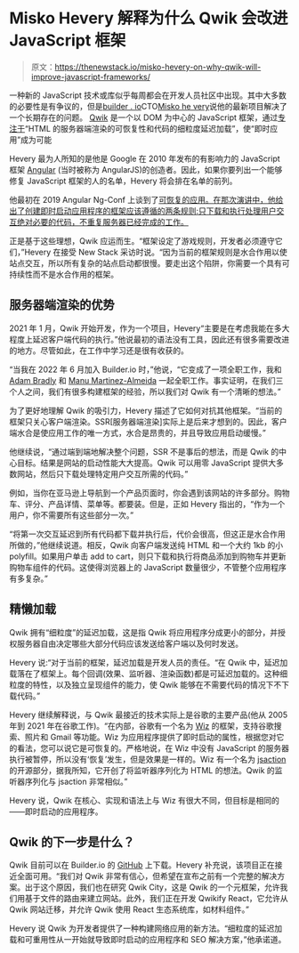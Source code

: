 # Misko Hevery 解释为什么 Qwik 会改进 JavaScript 框架

> 原文：<https://thenewstack.io/misko-hevery-on-why-qwik-will-improve-javascript-frameworks/>

一种新的 JavaScript 技术或库似乎每周都会在开发人员社区中出现。其中大多数的必要性是有争议的，但是[builder . io](https://www.builder.io/)CTO[Misko he very](https://www.linkedin.com/in/misko-hevery-3883b1/)说他的最新项目解决了一个长期存在的问题。 [Qwik](https://qwik.builder.io/) 是一个以 DOM 为中心的 JavaScript 框架，通过[专注于](https://www.builder.io/blog/introducing-qwik-framework)“HTML 的服务器端渲染的可恢复性和代码的细粒度延迟加载”，使“即时应用”成为可能

Hevery 最为人所知的是他是 Google 在 2010 年发布的有影响力的 JavaScript 框架 [Angular](https://angular.io/) (当时被称为 AngularJS)的创造者。因此，如果你要列出一个能够修复 JavaScript 框架的人的名单，Hevery 将会排在名单的前列。

他最初在 2019 Angular Ng-Conf 上谈到了[可恢复的应用。在那次演讲中，他给出了创建即时启动应用程序的框架应该遵循的两条规则:只下载和执行处理用户交互绝对必要的代码，不重复服务器已经完成的工作。](https://youtu.be/-kYtw3CSe6s?t=799)

正是基于这些理想，Qwik 应运而生。“框架设定了游戏规则，开发者必须遵守它们，”Hevery 在接受 New Stack 采访时说。“因为当前的框架规则是水合作用以使站点交互，所以所有复杂的站点启动都很慢。要走出这个陷阱，你需要一个具有可持续性而不是水合作用的框架。

## **服务器端渲染的优势**

2021 年 1 月，Qwik 开始开发，作为一个项目，Hevery“主要是在考虑我能在多大程度上延迟客户端代码的执行。”他说最初的语法没有工具，因此还有很多需要改进的地方。尽管如此，在工作中学习还是很有收获的。

“当我在 2022 年 6 月加入 Builder.io 时，”他说，“它变成了一项全职工作，我和 [Adam Bradly](https://www.linkedin.com/in/adamdbradley) 和 [Manu Martinez-Almeida](https://twitter.com/manucorporat?lang=en) 一起全职工作。事实证明，在我们三个人之间，我们有很多构建框架的经验，所以我们对 Qwik 有一个清晰的想法。”

为了更好地理解 Qwik 的吸引力，Hevery 描述了它如何对抗其他框架。“当前的框架只关心客户端渲染。SSR[服务器端渲染]实际上是后来才想到的。因此，客户端水合是使应用工作的唯一方式，水合是昂贵的，并且导致应用启动缓慢。”

他继续说，“通过端到端地解决整个问题，SSR 不是事后的想法，而是 Qwik 的中心目标。结果是网站的启动性能大大提高。Qwik 可以用零 JavaScript 提供大多数网站，然后只下载处理特定用户交互所需的代码。”

例如，当你在亚马逊上导航到一个产品页面时，你会遇到该网站的许多部分。购物车、评分、产品详情、菜单等。都要装。但是，正如 Hevery 指出的，“作为一个用户，你不需要所有这些部分一次。”

“将第一次交互延迟到所有代码都下载并执行后，代价会很高，但这正是水合作用所做的，”他继续说道。相反，Qwik 向客户端发送纯 HTML 和一个大约 1kb 的小 polyfill。如果用户单击 add to cart，则只下载和执行将商品添加到购物车并更新购物车组件的代码。这使得浏览器上的 JavaScript 数量很少，不管整个应用程序有多复杂。”

## **精懒加载**

Qwik 拥有“细粒度”的延迟加载，这是指 Qwik 将应用程序分成更小的部分，并授权服务器自由决定哪些大部分代码应该发送给客户端以及何时发送。

Hevery 说:“对于当前的框架，延迟加载是开发人员的责任。“在 Qwik 中，延迟加载落在了框架上。每个回调(效果、监听器、渲染函数)都是可延迟加载的。这种细粒度的特性，以及独立呈现组件的能力，使 Qwik 能够在不需要代码的情况下不下载代码。”

Hevery 继续解释说，与 Qwik 最接近的技术实际上是谷歌的主要产品(他从 2005 年到 2021 年在谷歌工作)。“在内部，谷歌有一个名为 [Wiz](https://www.wiz.io/partners/google?utm_source=google&utm_medium=search-ad-nonbrand&utm_device=c&utm_campaign=amer-lead-gen-rtg&utm_term=&campaignid=17499291051&adgroupid=143519118891&adid=604451970447&gclid=CjwKCAjwrNmWBhA4EiwAHbjEQJDO25D3kjFFHqZyeJmz3PpR1ccyg31PDOkC5PmEvRPpKXCwq6x69hoCU5MQAvD_BwE) 的框架，支持谷歌搜索、照片和 Gmail 等功能。Wiz 为应用程序提供了即时启动的属性，根据您对它的看法，您可以说它是可恢复的。严格地说，在 Wiz 中没有 JavaScript 的服务器执行被暂停，所以没有‘恢复’发生，但是效果是一样的。Wiz 有一个名为 [jsaction](https://github.com/google/jsaction) 的开源部分，据我所知，它开创了将监听器序列化为 HTML 的想法。Qwik 的监听器序列化与 jsaction 非常相似。”

Hevery 说，Qwik 在核心、实现和语法上与 Wiz 有很大不同，但目标是相同的——即时启动的应用程序。

## Qwik 的下一步是什么？

Qwik 目前可以在 Builder.io 的 [GitHub](https://github.com/BuilderIO/qwik) 上下载。Hevery 补充说，该项目正在接近全面可用。“我们对 Qwik 非常有信心，但希望在宣布之前有一个完整的解决方案。出于这个原因，我们也在研究 Qwik City，这是 Qwik 的一个元框架，允许我们用基于文件的路由来建立网站。此外，我们正在开发 Qwikify React，它允许从 Qwik 网站迁移，并允许 Qwik 使用 React 生态系统库，如材料组件。”

Hevery 说 Qwik 为开发者提供了一种构建网络应用的新方法。“细粒度的延迟加载和可重用性从一开始就导致即时启动的应用程序和 SEO 解决方案，”他承诺道。

<svg xmlns:xlink="http://www.w3.org/1999/xlink" viewBox="0 0 68 31" version="1.1"><title>Group</title> <desc>Created with Sketch.</desc></svg>